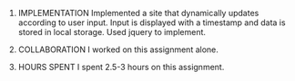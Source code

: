 1. IMPLEMENTATION
    Implemented a site that dynamically updates according to user input. Input is displayed with a timestamp and data is stored in local storage. Used jquery to implement.

2. COLLABORATION
    I worked on this assignment alone.

3. HOURS SPENT
    I spent 2.5-3 hours on this assignment.
